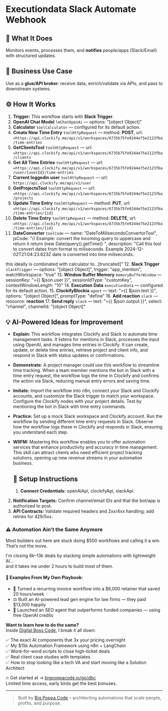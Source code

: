 # Executiondata Slack Automate Webhook
  ## 🚀 What It Does
  Monitors events, processes them, and **notifies** people/apps (Slack/Email) with structured updates.
  
  ## 💼 Business Use Case
  Use as a **glue/API broker**: receive data, enrich/validate via APIs, and pass to downstream systems.
  
  ## ⚙️ How It Works
  1. **Trigger:** This workflow starts with **Slack Trigger**.
  2. **OpenAI Chat Model** `lmChatOpenAi` — options: "[object Object]"
3. **Calculator** `toolCalculator` — configured for its default action.
4. **Create New Time Entry** `toolHttpRequest` — method: **POST**, url: `=https://api.clockify.me/api/v1/workspaces/6735b75fe9244e75e2123fba/time-entries`
5. **GetClientsTool** `toolHttpRequest` — url: `=https://api.clockify.me/api/v1/workspaces/6735b75fe9244e75e2123fba/clients`
6. **Get All Time Entries** `toolHttpRequest` — url: `=https://api.clockify.me/api/v1/workspaces/6735b75fe9244e75e2123fba/user/{userId}/time-entries`
7. **Current loggedin user** `toolHttpRequest` — url: `https://api.clockify.me/api/v1/user`
8. **GetProjectsTool** `toolHttpRequest` — url: `=https://api.clockify.me/api/v1/workspaces/6735b75fe9244e75e2123fba/projects`
9. **Update Time Entry** `toolHttpRequest` — method: **PUT**, url: `=https://api.clockify.me/api/v1/workspaces/6735b75fe9244e75e2123fba/time-entries/{id}`
10. **Delete Time Entry** `toolHttpRequest` — method: **DELETE**, url: `=https://api.clockify.me/api/v1/workspaces/6735b75fe9244e75e2123fba/time-entries/{id}`
11. **DateConverter** `toolCode` — name: "DateToMilisecondsConvertorTool", jsCode: "// Example: convert the incoming query to uppercase and return it
return (new Date(query)).getTime() ", description: "Call this tool to convert dates from format to miliseconds.
Example 2024-12-02T21:04:23.623Z date is converted into time miliseconds.

this ideally is combinated with calculator to…[truncated]"
12. **Slack Trigger** `slackTrigger` — options: "[object Object]", trigger: "app_mention", watchWorkspace: "true"
13. **Window Buffer Memory** `memoryBufferWindow` — sessionKey: "={{ $json.user }}", sessionIdType: "customKey", contextWindowLength: "10"
14. **Execution Data** `executionData` — configured for its default action.
15. **ClockifyBlockia** `agent` — text: "={{ $json.text }}", options: "[object Object]", promptType: "define"
16. **Add reaction** `slack` — resource: **reaction**
17. **Send reply** `slack` — text: "={{ $json.output }}", select: "channel", channelId: "[object Object]"
  
  ## 💡 AI-Powered Ideas for Improvement
  - **Explain:** This workflow integrates Clockify and Slack to automate time management tasks. It listens for mentions in Slack, processes the input using OpenAI, and manages time entries in Clockify. It can create, update, or delete time entries, retrieve project and client info, and respond in Slack with status updates or confirmations.
  
- **Demonstrate:** A project manager could use this workflow to streamline time tracking. When a team member mentions the bot in Slack with a time entry request, the workflow logs the time in Clockify and confirms the action via Slack, reducing manual entry errors and saving time.

- **Imitate:** Import the workflow into n8n, connect your Slack and Clockify accounts, and customize the Slack trigger to match your workspace. Configure the Clockify nodes with your project details. Test by mentioning the bot in Slack with time entry commands.

- **Practice:** Set up a mock Slack workspace and Clockify account. Run the workflow by sending different time entry requests in Slack. Observe how the workflow logs these in Clockify and responds in Slack, ensuring you understand each step.

- **WIIFM:** Mastering this workflow enables you to offer automation services that enhance productivity and accuracy in time management. This skill can attract clients who need efficient project tracking solutions, opening up new revenue streams in your automation business.
  
  ## 🔧 Setup Instructions
  1. **Connect Credentials:** openAiApi, clockifyApi, slackApi.
2. **Notification Targets:** Confirm channel/email IDs and that the bot/app is authorized to post.
3. **API Contracts:** Validate required headers and 2xx/4xx handling; add retries for 429/5xx.
  
### ⚠️ Automation Ain’t the Same Anymore

Most builders out here are stuck doing $500 workflows and calling it a win.  
That’s not the move.  

I'm closing $6k–$13k deals by stacking simple automations with lightweight AI...  
and it takes me under 2 hours to build most of them.

#### 🧠 Examples From My Own Playbook:
- 🔁 Turned a recurring invoice workflow into a $6,000 retainer that saved 20 hours/week  
- ⚖️ Built an AI-powered lead gen engine for law firms — they paid $13,000 happily  
- 🚀 Launched an SEO agent that outperforms funded companies — using free OpenAI credits  

**Want to learn how to do the same?**  
Inside [Digital Boss Code](https://bigpoppacode.io/go/dbc), I break it all down:

✅ The exact AI components that 3x your pricing overnight  
✅ My $15k Automation Framework using n8n + LangChain  
✅ Word-for-word scripts to close high-ticket deals  
✅ Real client case studies with templates  
✅ How to stop looking like a tech VA and start moving like a Solution Architect  

🔥 Get started at → [bigpoppacode.io/go/dbc](https://bigpoppacode.io/go/dbc)  
Limited time access, early birds get the best bonuses.

---
> Built by [Big Poppa Code](https://bigpoppacode.io) – architecting automations that scale people, profits, and purpose.
  